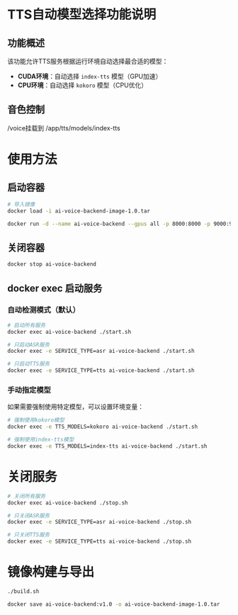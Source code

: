 # TTS自动模型选择功能说明

## 功能概述

该功能允许TTS服务根据运行环境自动选择最合适的模型：
- **CUDA环境**：自动选择 `index-tts` 模型（GPU加速）
- **CPU环境**：自动选择 `kokoro` 模型（CPU优化）

## 音色控制

/voice挂载到 /app/tts/models/index-tts

# 使用方法
## 启动容器
```bash
# 导入镜像
docker load -i ai-voice-backend-image-1.0.tar

docker run -d --name ai-voice-backend --gpus all -p 8000:8000 -p 9000:9000 ai-voice-backend:v1.0 tail -f /dev/null
```
## 关闭容器
```bash
docker stop ai-voice-backend
```

## docker exec 启动服务

### 自动检测模式（默认）
```bash
# 启动所有服务
docker exec ai-voice-backend ./start.sh

# 只启动ASR服务
docker exec -e SERVICE_TYPE=asr ai-voice-backend ./start.sh

# 只启动TTS服务
docker exec -e SERVICE_TYPE=tts ai-voice-backend ./start.sh
```

### 手动指定模型
如果需要强制使用特定模型，可以设置环境变量：

```bash
# 强制使用kokoro模型
docker exec -e TTS_MODELS=kokoro ai-voice-backend ./start.sh

# 强制使用index-tts模型
docker exec -e TTS_MODELS=index-tts ai-voice-backend ./start.sh
```

# 关闭服务

```bash
# 关闭所有服务
docker exec ai-voice-backend ./stop.sh

# 只关闭ASR服务
docker exec -e SERVICE_TYPE=asr ai-voice-backend ./stop.sh

# 只关闭TTS服务
docker exec -e SERVICE_TYPE=tts ai-voice-backend ./stop.sh
```

# 镜像构建与导出

```bash
./build.sh

docker save ai-voice-backend:v1.0 -o ai-voice-backend-image-1.0.tar

```
